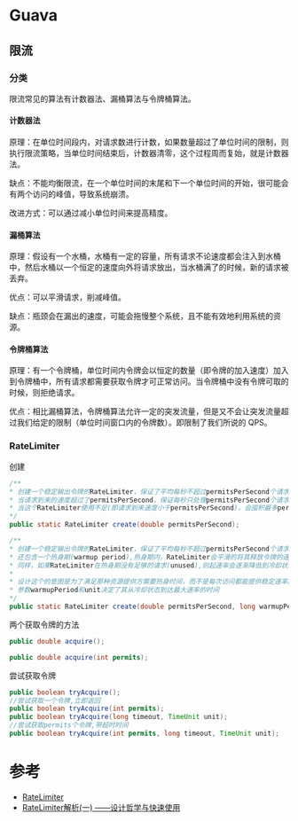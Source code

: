 # Guava

## 限流

### 分类

限流常见的算法有计数器法、漏桶算法与令牌桶算法。

#### 计数器法

原理：在单位时间段内，对请求数进行计数，如果数量超过了单位时间的限制，则执行限流策略，当单位时间结束后，计数器清零，这个过程周而复始，就是计数器法。

缺点：不能均衡限流，在一个单位时间的末尾和下一个单位时间的开始，很可能会有两个访问的峰值，导致系统崩溃。

改进方式：可以通过减小单位时间来提高精度。

#### 漏桶算法

原理：假设有一个水桶，水桶有一定的容量，所有请求不论速度都会注入到水桶中，然后水桶以一个恒定的速度向外将请求放出，当水桶满了的时候，新的请求被丢弃。  

优点：可以平滑请求，削减峰值。  

缺点：瓶颈会在漏出的速度，可能会拖慢整个系统，且不能有效地利用系统的资源。  

#### 令牌桶算法

原理：有一个令牌桶，单位时间内令牌会以恒定的数量（即令牌的加入速度）加入到令牌桶中，所有请求都需要获取令牌才可正常访问。当令牌桶中没有令牌可取的时候，则拒绝请求。  

优点：相比漏桶算法，令牌桶算法允许一定的突发流量，但是又不会让突发流量超过我们给定的限制（单位时间窗口内的令牌数）。即限制了我们所说的 QPS。

### RateLimiter

创建

```JAVA
/**
* 创建一个稳定输出令牌的RateLimiter，保证了平均每秒不超过permitsPerSecond个请求
* 当请求到来的速度超过了permitsPerSecond，保证每秒只处理permitsPerSecond个请求
* 当这个RateLimiter使用不足(即请求到来速度小于permitsPerSecond)，会囤积最多permitsPerSecond个请求
*/
public static RateLimiter create(double permitsPerSecond);

/**
* 创建一个稳定输出令牌的RateLimiter，保证了平均每秒不超过permitsPerSecond个请求
* 还包含一个热身期(warmup period),热身期内，RateLimiter会平滑的将其释放令牌的速率加大，直到起达到最大速率
* 同样，如果RateLimiter在热身期没有足够的请求(unused),则起速率会逐渐降低到冷却状态
* 
* 设计这个的意图是为了满足那种资源提供方需要热身时间，而不是每次访问都能提供稳定速率的服务的情况(比如带缓存服务，需要定期刷新缓存的)
* 参数warmupPeriod和unit决定了其从冷却状态到达最大速率的时间
*/
public static RateLimiter create(double permitsPerSecond, long warmupPeriod, TimeUnit unit);

```

两个获取令牌的方法

```java
public double acquire();

public double acquire(int permits);
```

尝试获取令牌

```JAVA
public boolean tryAcquire();
//尝试获取一个令牌,立即返回
public boolean tryAcquire(int permits);
public boolean tryAcquire(long timeout, TimeUnit unit);
//尝试获取permits个令牌,带超时时间
public boolean tryAcquire(int permits, long timeout, TimeUnit unit);
```



# 参考

* [RateLimiter](http://xiaobaoqiu.github.io/blog/2015/07/02/ratelimiter/)
* [RateLimiter解析(一) ——设计哲学与快速使用](https://tech.kujiale.com/ratelimiter-architecture/)
